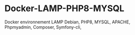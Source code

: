 # Docker-LAMP-PHP8-MYSQL
Docker environnement LAMP Debian, PHP8, MYSQL, APACHE, Phpmyadmin, Composer, Symfony-cli,

